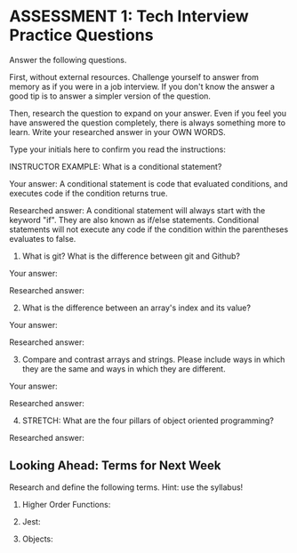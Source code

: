 # ASSESSMENT 1: Tech Interview Practice Questions

Answer the following questions.

First, without external resources. Challenge yourself to answer from memory as if you were in a job interview. If you don't know the answer a good tip is to answer a simpler version of the question.

Then, research the question to expand on your answer. Even if you feel you have answered the question completely, there is always something more to learn. Write your researched answer in your OWN WORDS.

Type your initials here to confirm you read the instructions:

INSTRUCTOR EXAMPLE: What is a conditional statement?

Your answer: A conditional statement is code that evaluated conditions, and executes code if the condition returns true.

Researched answer: A conditional statement will always start with the keyword "if". They are also known as if/else statements. Conditional statements will not execute any code if the condition within the parentheses evaluates to false.

1. What is git? What is the difference between git and Github?

Your answer:

Researched answer:


2. What is the difference between an array's index and its value?

Your answer:

Researched answer:

3. Compare and contrast arrays and strings. Please include ways in which they are the same and ways in which they are different.

Your answer:

Researched answer:

4. STRETCH: What are the four pillars of object oriented programming?

Researched answer:

## Looking Ahead: Terms for Next Week

Research and define the following terms. Hint: use the syllabus!

1. Higher Order Functions:

2. Jest:

3. Objects:
